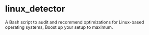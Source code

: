 # linux_detector
A Bash script to audit and recommend optimizations for Linux-based operating systems, Boost up your setup to maximum.
